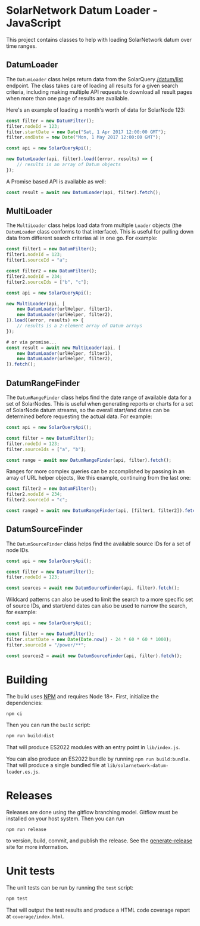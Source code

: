 # SolarNetwork Datum Loader - JavaScript

This project contains classes to help with loading SolarNetwork datum over time ranges.

## DatumLoader

The `DatumLoader` class helps return data from the SolarQuery [/datum/list][datum-list]
endpoint. The class takes care of loading all results for a given search criteria,
including making multiple API requests to download all result pages when more than
one page of results are available.

Here's an example of loading a month's worth of data for SolarNode 123:

```js
const filter = new DatumFilter();
filter.nodeId = 123;
filter.startDate = new Date("Sat, 1 Apr 2017 12:00:00 GMT");
filter.endDate = new Date("Mon, 1 May 2017 12:00:00 GMT");

const api = new SolarQueryApi();

new DatumLoader(api, filter).load((error, results) => {
	// results is an array of Datum objects
});
```

A Promise based API is available as well:

```js
const result = await new DatumLoader(api, filter).fetch();
```

## MultiLoader

The `MultiLoader` class helps load data from multiple `Loader` objects (the
`DatumLoader` class conforms to that interface). This is useful for pulling
down data from different search criterias all in one go. For example:

```js
const filter1 = new DatumFilter();
filter1.nodeId = 123;
filter1.sourceId = "a";

const filter2 = new DatumFilter();
filter2.nodeId = 234;
filter2.sourceIds = ["b", "c"];

const api = new SolarQueryApi();

new MultiLoader(api, [
	new DatumLoader(urlHelper, filter1),
	new DatumLoader(urlHelper, filter2),
]).load((error, results) => {
	// results is a 2-element array of Datum arrays
});

# or via promise...
const result = await new MultiLoader(api, [
	new DatumLoader(urlHelper, filter1),
	new DatumLoader(urlHelper, filter2),
]).fetch();
```

## DatumRangeFinder

The `DatumRangeFinder` class helps find the date range of available data for a set of
SolarNodes. This is useful when generating reports or charts for a set of SolarNode datum
streams, so the overall start/end dates can be determined before requesting the actual data.
For example:

```js
const api = new SolarQueryApi();

const filter = new DatumFilter();
filter.nodeId = 123;
filter.sourceIds = ["a", "b"];

const range = await new DatumRangeFinder(api, filter).fetch();
```

Ranges for more complex queries can be accomplished by passing in an array of URL helper
objects, like this example, continuing from the last one:

```js
const filter2 = new DatumFilter();
filter2.nodeId = 234;
filter2.sourceId = "c";

const range2 = await new DatumRangeFinder(api, [filter1, filter2]).fetch();
```

## DatumSourceFinder

The `DatumSourceFinder` class helps find the available source IDs for a set of node IDs.

```js
const api = new SolarQueryApi();

const filter = new DatumFilter();
filter.nodeId = 123;

const sources = await new DatumSourceFinder(api, filter).fetch();
```

Wildcard patterns can also be used to limit the search to a more specific set of source IDs,
and start/end dates can also be used to narrow the search, for example:

```js
const api = new SolarQueryApi();

const filter = new DatumFilter();
filter.startDate = new Date(Date.now() - 24 * 60 * 60 * 1000);
filter.sourceId = "/power/**";

const sources2 = await new DatumSourceFinder(api, filter).fetch();
```

# Building

The build uses [NPM][npm] and requires Node 18+. First, initialize the dependencies:

```sh
npm ci
```

Then you can run the `build` script:

```sh
npm run build:dist
```

That will produce ES2022 modules with an entry point in `lib/index.js`.

You can also produce an ES2022 bundle by running `npm run build:bundle`. That will produce a single
bundled file at `lib/solarnetwork-datum-loader.es.js`.

# Releases

Releases are done using the gitflow branching model. Gitflow must be installed on your host system.
Then you can run

```shell
npm run release
```

to version, build, commit, and publish the release. See the [generate-release][generate-release]
site for more information.

# Unit tests

The unit tests can be run by running the `test` script:

```sh
npm test
```

That will output the test results and produce a HTML code coverage report at `coverage/index.html`.

[datum-list]: https://github.com/SolarNetwork/solarnetwork/wiki/SolarQuery-API#datum-list
[generate-release]: https://github.com/mrkmg/node-generate-release
[npm]: https://www.npmjs.com/
